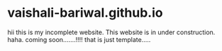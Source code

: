 # vaishali-bariwal.github.io 
hii this is my incomplete website.
This website is in under construction.
haha. coming soon.......!!!!
that is just template.....
